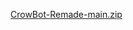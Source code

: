 [CrowBot-Remade-main.zip](https://github.com/Yagura59/special-waddle/files/9440405/CrowBot-Remade-main.zip)
